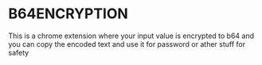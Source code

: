 # B64ENCRYPTION
This is a chrome extension where  your input value is encrypted to b64 and you can copy the encoded text and use it for password or ather stuff for safety
